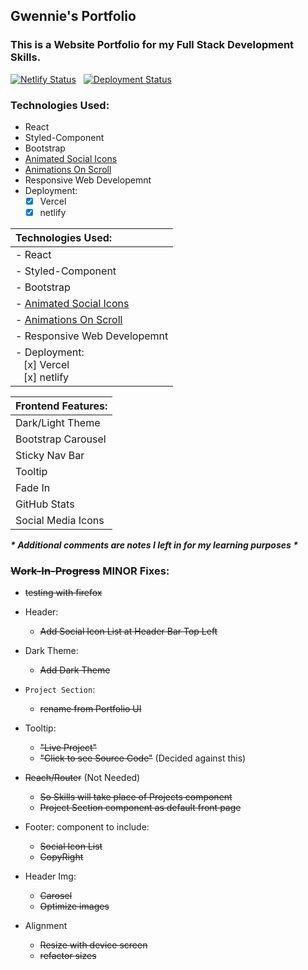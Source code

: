 
## Gwennie's Portfolio
### This is a Website Portfolio for my Full Stack Development Skills.
<Dec2020>
<DeployOnVercel20210108>
<DeployOnNetlify20210109>

[![Netlify Status](https://api.netlify.com/api/v1/badges/aed5ba6e-38ab-46c0-97df-82e2c4136e8b/deploy-status)](https://app.netlify.com/sites/geeeedev/deploys)&nbsp;&nbsp;
[![Deployment Status](https://img.shields.io/endpoint?url=https://devx.sh/api/deployment)](https://devx.sh)


### Technologies Used:
- React
- Styled-Component
- Bootstrap
- [Animated Social Icons](https://meko-deng.github.io/react-animated-social-icons/)
- [Animations On Scroll](https://dbramwell.github.io/react-animate-on-scroll/)
- Responsive Web Developemnt
- Deployment:    
    - [x] Vercel
    - [x] netlify     

| Technologies Used: |
| :-- |
| - React |
| - Styled-Component |
| - Bootstrap |
| - [Animated Social Icons](https://meko-deng.github.io/react-animated-social-icons/) |
| - [Animations On Scroll](https://dbramwell.github.io/react-animate-on-scroll/) |
| - Responsive Web Developemnt |
| - Deployment:  <br>&nbsp;&nbsp;&nbsp;[x] Vercel <br>&nbsp;&nbsp;&nbsp;[x] netlify   |
    
        

| Frontend Features: |
| :--- |
| Dark/Light Theme |
| Bootstrap Carousel |
| Sticky Nav Bar |
| Tooltip |
| Fade In |
| GitHub Stats |
| Social Media Icons |

***\* Additional comments are notes I left in for my learning purposes \****

### ~~Work-In-Progress~~ MINOR Fixes:

- ~~testing with firefox~~

- Header:
    - ~~Add Social Icon List at Header Bar Top Left~~

- Dark Theme:
    - ~~Add Dark Theme~~

- `Project Section`:
    - ~~rename from Portfolio UI~~

- Tooltip:
    - ~~"Live Project"~~
    - ~~"Click to see Source Code"~~ (Decided against this)
    
- ~~Reach/Router~~ (Not Needed)
    - ~~So Skills will take place of Projects component~~
    - ~~Project Section component as default front page~~

- Footer: component to include:
    - ~~Social Icon List~~
    - ~~CopyRight~~

- Header Img:
    - ~~Carosel~~  
    - ~~Optimize images~~

- Alignment 
    - ~~Resize with device screen~~
    - ~~refactor sizes~~


